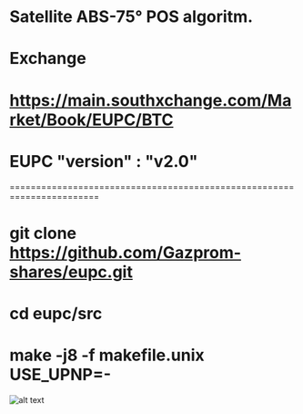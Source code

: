 
# Satellite ABS-75° POS algoritm.
# Exchange 
# https://main.southxchange.com/Market/Book/EUPC/BTC
# EUPC "version" : "v2.0"
=======================================================================
# git clone https://github.com/Gazprom-shares/eupc.git
# cd eupc/src
# make -j8 -f makefile.unix USE_UPNP=-

![alt text](http://url/to/img.png)
